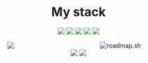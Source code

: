 <style>
.column {
  text-align: center;
  display: 50%;
  margin-right: 20px;
}
.column img {
  text-align: center;
}

.row {
  text-align: center;
  display: flex;
}

.footer {
  text-align: center;
}
</style>
<h1 align="center">My stack</h1>

<p align="center">
  <img src="https://img.shields.io/badge/-Python-yellow?logo=python&logoColor=white&style=flat-square">
  <img src="https://img.shields.io/badge/-Git-black?logo=git&logoColor=white&style=flat-square">
  <img src="https://img.shields.io/badge/-C++-blue?logo=C%2B%2B&logoColor=white&style=flat-square">
  <img src="https://img.shields.io/badge/-html-red?logo=C&logoColor=white&style=flat-square">
  <img src="https://img.shields.io/badge/-css-magneta?logo=C&logoColor=white&style=flat-square">
</p>
  


<div class="row">
  <div class="column">
    <img src="https://github-readme-stats.vercel.app/api/top-langs/?username=kill-your-soul&theme=blue-green">
  </div>
  <div class="column">
      <img src="https://api.roadmap.sh/v1-badge/tall/64824a9a87dba40771231cf9?variant=dark" alt="roadmap.sh"/>
  </div>
</div>
<div class="footer">
  <img src="https://github-readme-stats.vercel.app/api?username=kill-your-soul&theme=blue-green">
  <img src="https://github-profile-trophy.vercel.app/?username=kill-your-soul&theme=onedark">
</div>
